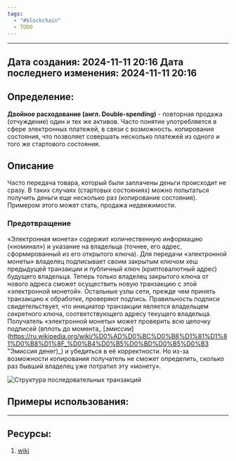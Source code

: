 ```yaml
---
tags:
  - "#blockchain"
  - TODO
---
```

---
Дата создания: 2024-11-11 20:16
Дата последнего изменения: 2024-11-11 20:16
---
## Определение:

**Двойное расходование (англ. Double-spending)** - повторная продажа (отчуждение) один и тех же активов. Часто понятие употребляется в сфере электронных платежей, в связи с возможность. копирования состояния, что позволяет совершать несколько платежей из одного и того же стартового состояния.
## Описание

Часто передача товара, который были заплачены деньги происходит не сразу. В таких случаях (стартовых состояниях) можно попытаться получить деньги еще несколько раз (копирование состояния).  Примером этого может стать, продажа недвижимости.
### Предотвращение

«Электронная монета» содержит количественную информацию («номинал») и указание на владельца (точнее, его адрес, сформированный из его открытого ключа). Для передачи «электронной монеты» владелец подписывает своим закрытым ключом хеш предыдущей транзакции и публичный ключ (криптовалютный адрес) будущего владельца. Теперь только владелец закрытого ключа от нового адреса сможет осуществить новую транзакцию с этой «электронной монетой». Остальные узлы сети, прежде чем принять транзакцию к обработке, проверяют подпись. Правильность подписи свидетельствует, что инициатор транзакции является владельцем секретного ключа, соответствующего адресу текущего владельца. Получатель «электронной монеты» может проверить всю цепочку подписей (вплоть до момента_ [_эмиссии_](https://ru.wikipedia.org/wiki/%D0%AD%D0%BC%D0%B8%D1%81%D1%81%D0%B8%D1%8F_%D0%B4%D0%B5%D0%BD%D0%B5%D0%B3 "Эмиссия денег)_) и убедиться в её корректности. Но из-за возможности копирования получатель не сможет определить, сколько раз бывший владелец уже потратил эту «монету».

![Структура последовательных транзакций](Транзакции.png)


## Примеры использования:



---
## Ресурсы:
1) [wiki](https://ru.wikipedia.org/wiki/Двойное_расходование)
